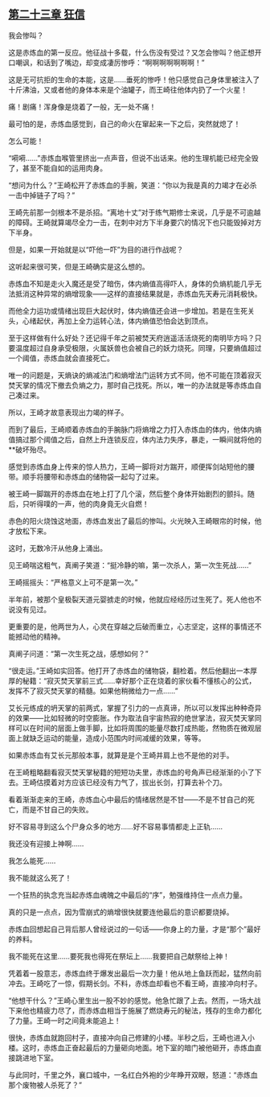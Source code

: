## [第二十三章 狂信](https://www.xxbiquge.com/11_11207/8825931.html)


  我会惨叫？

  这是赤炼血的第一反应。他征战十多载，什么伤没有受过？又怎会惨叫？他正想开口嘲讽，和话到了嘴边，却变成凄厉惨呼：“啊啊啊啊啊啊啊！”

  这是无可抗拒的生命的本能，这是……垂死的惨呼！他只感觉自己身体里被注入了十斤沸油，又或者他的身体本来是个油罐子，而王崎往他体内扔了一个火星！

  痛！剧痛！浑身像是烧着了一般，无一处不痛！

  最可怕的是，赤炼血感觉到，自己的命火在窜起来一下之后，突然就熄了！

  怎么可能！

  “嗬嗬……”赤炼血喉管里挤出一点声音，但说不出话来。他的生理机能已经完全毁了，甚至不能自如的运用肉身。

  “想问为什么？”王崎松开了赤炼血的手腕，笑道：“你以为我是真的力竭才在必杀一击中掉链子了吗？”

  王崎先前那一剑根本不是杀招。“离地十丈”对于练气期修士来说，几乎是不可逾越的障碍。王崎就算竭尽全力一击，在刺中对方下半身要穴的情况下也只能毁掉对方下半身。

  但是，如果一开始就是以“吓他一吓”为目的进行作战呢？

  这听起来很可笑，但是王崎确实是这么想的。

  赤炼血不知是走火入魔还是受了暗伤，体内熵值高得吓人，身体的负熵机能几乎无法抵消这种异常的熵增现象——这样的直接结果就是，赤炼血先天寿元消耗极快。

  而他全力运功或情绪出现巨大起伏时，体内熵值还会进一步增加。若是在生死关头，心绪起伏，再加上全力运转心法，体内熵值恐怕会达到顶点。

  至于这样做有什么好处？还记得千年之前被焚天府逍遥活活烧死的南明毕方吗？只要温度超过自身承受极限，火属妖兽也会被自己的妖力烧死。同理，只要熵值超过一个阈值，赤炼血就会直接死亡。

  唯一的问题是，天熵诀的熵减法门和熵增法门运转方式不同，他不可能在顶着寂灭焚天掌的情况下撤去负熵之力，那时自己找死。所以，唯一的办法就是等赤炼血自己凑过来。

  所以，王崎才故意表现出力竭的样子。

  而到了最后，王崎顺着赤炼血的手腕脉门将熵增之力打入赤炼血的体内，他体内熵值搞过那个阈值之后，自然上升连锁反应，体内法力失序，暴走，一瞬间就将他的**破坏殆尽。

  感觉到赤炼血身上传来的惊人热力，王崎一脚将对方踹开，顺便挥剑站短他的腰带。顺手将腰带和赤炼血的储物袋一起勾了过来。

  被王崎一脚踹开的赤炼血在地上打了几个滚，然后整个身体开始剧烈的颤抖。随后，只听得噗的一声，他的肉身竟无火自燃！

  赤色的阳火烧蚀这地面，赤炼血发出了最后的惨叫。火光映入王崎眼帘的时候，他才放松下来。

  这时，无数冷汗从他身上涌出。

  见王崎喘这粗气，真阐子笑道：“挺冷静的嘛，第一次杀人，第一次生死战……”

  王崎摇摇头：“严格意义上可不是第一次。”

  半年前，被那个皇极裂天道元婴掳走的时候，他就应经经历过生死了。死人他也不说没有见过。

  更重要的是，他两世为人，心灵在穿越之后破而重立，心志坚定，这样的事情还不能撼动他的精神。

  真阐子问道：“第一次生死之战，感想如何？”

  “很走运。”王崎如实回答。他打开了赤炼血的储物袋，翻检着。然后他翻出一本厚厚的秘籍：“寂灭焚天掌前三式……幸好那个正在烧着的家伙看不懂核心的公式，发挥不了寂灭焚天掌的精髓。如果他稍微给力一点……”

  艾长元练成的坍天掌的前两式，掌握了引力的一点真谛，所以可以发挥出种种奇异的效果——比如轻微的时空膨胀。作为取法自宇宙热寂的绝世掌法，寂灭焚天掌同样可以在时间的层面上做手脚，比如将周围的能量尽数打成热能，然物质在微观层面上就缺乏运动的能量，造成小范围内时间减缓的效果，等等。

  如果赤炼血有艾长元那般本事，就算是是个王崎并肩上也不是他的对手。

  在王崎粗略翻看寂灭焚天掌秘籍的短短功夫里，赤炼血的号角声已经渐渐的小了下去。王崎估摸着对方应该已经没有力气了，拔出长剑，打算去补个刀。

  看着渐渐走来的王崎，赤炼血心中最后的情绪居然是不甘——不是不甘自己的死亡，而是不甘自己的失败。

  好不容易寻到这么个尸身众多的地方……好不容易事情都走上正轨……

  我还没有迎接上神啊……

  我怎么能死……

  我不能就这么死了！

  一个狂热的执念充当起赤炼血魂魄之中最后的“序”，勉强维持住一点点力量。

  真的只是一点点，因为雪崩式的熵增很快就要连他最后的意识都要烧掉。

  赤炼血回想起自己背后那人曾经说过的一句话——你身上的力量，才是“那个”最好的养料。

  我不能死在这里……要死我也得死在祭坛上……我要把自己献祭给上神！

  凭着着一股意志，赤炼血终于爆发出最后一次力量！他从地上鱼跃而起，猛然向前冲去。王崎吃了一惊，假期长剑。不料，赤炼血却看也不看王崎，直接冲向村子。

  “他想干什么？”王崎心里生出一股不妙的感觉。他急忙跟了上去。然而，一场大战下来他也精疲力尽了，而赤炼血相当于施展了燃烧寿元的秘法，残存的生命力都化了力量。王崎一时之间竟未能追上！

  很快，赤炼血就跑回村子，直接冲向自己修建的小楼。半秒之后，王崎也进入小楼。这时，赤炼血正奋起最后的力量砸向地面。地下室的暗门被他砸开，赤炼血直接跳进地下室。

  与此同时，千里之外，襄口城中，一名红白外袍的少年睁开双眼，怒道：“赤炼血那个废物被人杀死了？”
